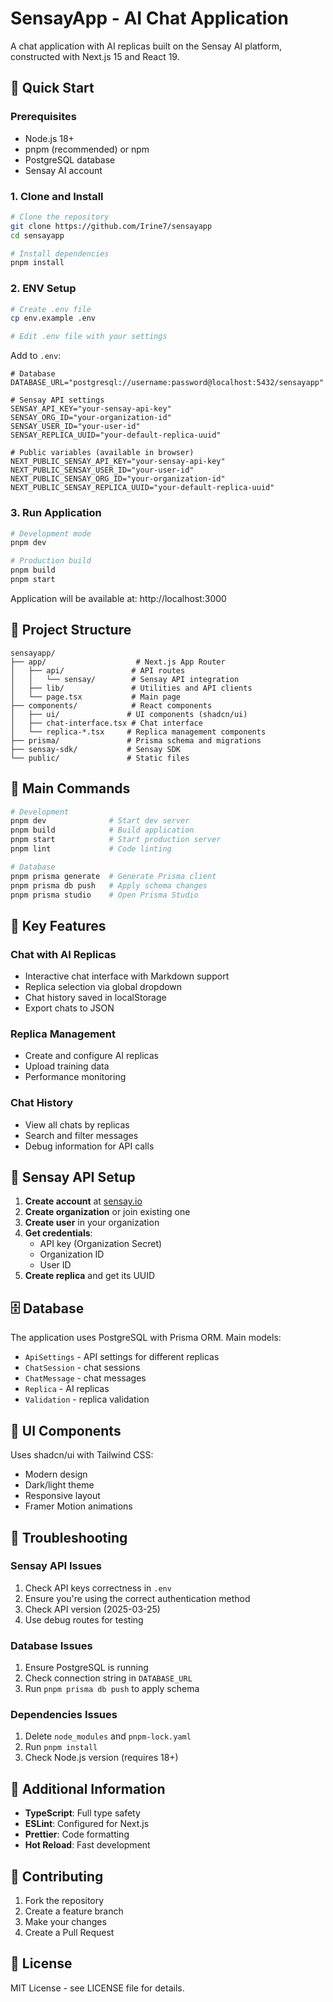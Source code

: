 # SensayApp - AI Chat Application

A chat application with AI replicas built on the Sensay AI platform, constructed with Next.js 15 and React 19.

## 🚀 Quick Start

### Prerequisites

- Node.js 18+
- pnpm (recommended) or npm
- PostgreSQL database
- Sensay AI account

### 1. Clone and Install

```bash
# Clone the repository
git clone https://github.com/Irine7/sensayapp
cd sensayapp

# Install dependencies
pnpm install
```

### 2. ENV Setup

```bash
# Create .env file
cp env.example .env

# Edit .env file with your settings
```

Add to `.env`:

```env
# Database
DATABASE_URL="postgresql://username:password@localhost:5432/sensayapp"

# Sensay API settings
SENSAY_API_KEY="your-sensay-api-key"
SENSAY_ORG_ID="your-organization-id"
SENSAY_USER_ID="your-user-id"
SENSAY_REPLICA_UUID="your-default-replica-uuid"

# Public variables (available in browser)
NEXT_PUBLIC_SENSAY_API_KEY="your-sensay-api-key"
NEXT_PUBLIC_SENSAY_USER_ID="your-user-id"
NEXT_PUBLIC_SENSAY_ORG_ID="your-organization-id"
NEXT_PUBLIC_SENSAY_REPLICA_UUID="your-default-replica-uuid"
```

### 3. Run Application

```bash
# Development mode
pnpm dev

# Production build
pnpm build
pnpm start
```

Application will be available at: http://localhost:3000

## 📁 Project Structure

```
sensayapp/
├── app/                    # Next.js App Router
│   ├── api/               # API routes
│   │   └── sensay/        # Sensay API integration
│   ├── lib/               # Utilities and API clients
│   └── page.tsx           # Main page
├── components/            # React components
│   ├── ui/               # UI components (shadcn/ui)
│   ├── chat-interface.tsx # Chat interface
│   └── replica-*.tsx     # Replica management components
├── prisma/               # Prisma schema and migrations
├── sensay-sdk/           # Sensay SDK
└── public/               # Static files
```

## 🔧 Main Commands

```bash
# Development
pnpm dev              # Start dev server
pnpm build            # Build application
pnpm start            # Start production server
pnpm lint             # Code linting

# Database
pnpm prisma generate  # Generate Prisma client
pnpm prisma db push   # Apply schema changes
pnpm prisma studio    # Open Prisma Studio
```

## 🎯 Key Features

### Chat with AI Replicas

- Interactive chat interface with Markdown support
- Replica selection via global dropdown
- Chat history saved in localStorage
- Export chats to JSON

### Replica Management

- Create and configure AI replicas
- Upload training data
- Performance monitoring

### Chat History

- View all chats by replicas
- Search and filter messages
- Debug information for API calls

## 🔑 Sensay API Setup

1. **Create account** at [sensay.io](https://sensay.io)
2. **Create organization** or join existing one
3. **Create user** in your organization
4. **Get credentials**:
   - API key (Organization Secret)
   - Organization ID
   - User ID
5. **Create replica** and get its UUID

## 🗄️ Database

The application uses PostgreSQL with Prisma ORM. Main models:

- `ApiSettings` - API settings for different replicas
- `ChatSession` - chat sessions
- `ChatMessage` - chat messages
- `Replica` - AI replicas
- `Validation` - replica validation

## 🎨 UI Components

Uses shadcn/ui with Tailwind CSS:

- Modern design
- Dark/light theme
- Responsive layout
- Framer Motion animations

## 🚨 Troubleshooting

### Sensay API Issues

1. Check API keys correctness in `.env`
2. Ensure you're using the correct authentication method
3. Check API version (2025-03-25)
4. Use debug routes for testing

### Database Issues

1. Ensure PostgreSQL is running
2. Check connection string in `DATABASE_URL`
3. Run `pnpm prisma db push` to apply schema

### Dependencies Issues

1. Delete `node_modules` and `pnpm-lock.yaml`
2. Run `pnpm install`
3. Check Node.js version (requires 18+)

## 📝 Additional Information

- **TypeScript**: Full type safety
- **ESLint**: Configured for Next.js
- **Prettier**: Code formatting
- **Hot Reload**: Fast development

## 🤝 Contributing

1. Fork the repository
2. Create a feature branch
3. Make your changes
4. Create a Pull Request

## 📄 License

MIT License - see LICENSE file for details.
